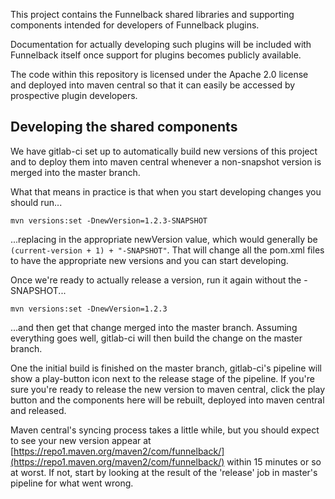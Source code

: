 This project contains the Funnelback shared libraries and supporting components intended for developers of Funnelback plugins.

Documentation for actually developing such plugins will be included with Funnelback itself once support for plugins becomes
publicly available.

The code within this repository is licensed under the Apache 2.0 license and deployed into maven central so that it
can easily be accessed by prospective plugin developers.

## Developing the shared components

We have gitlab-ci set up to automatically build new versions of this project and to deploy them into maven central
whenever a non-snapshot version is merged into the master branch.

What that means in practice is that when you start developing changes you should run...

    mvn versions:set -DnewVersion=1.2.3-SNAPSHOT

...replacing in the appropriate newVersion value, which would generally be `(current-version + 1) + "-SNAPSHOT"`.
That will change all the pom.xml files to have the appropriate new versions and you can start developing.

Once we're ready to actually release a version, run it again without the -SNAPSHOT...

    mvn versions:set -DnewVersion=1.2.3

...and then get that change merged into the master branch. Assuming everything goes well,
gitlab-ci will then build the change on the master branch.

One the initial build is finished on the master branch, gitlab-ci's pipeline will show
a play-button icon next to the release stage of the pipeline. If you're sure you're ready
to release the new version to maven central, click the play button and the components here
will be rebuilt, deployed into maven central and released.

Maven central's syncing process takes a little while, but you should expect to see your new
version appear at [https://repo1.maven.org/maven2/com/funnelback/](https://repo1.maven.org/maven2/com/funnelback/)
within 15 minutes or so at worst. If not, start by looking at the result of the 'release' job
in master's pipeline for what went wrong.